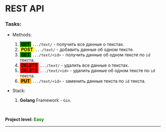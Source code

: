 # REST API 

### Tasks:

* Methods:
    1. <span style="background-color:green;color:black">&nbsp;**GET**&nbsp;</span> `.../text/` - получить все данные о текстах.
    2. <span style="background-color:yellow;color:black">&nbsp;**POST**&nbsp;</span> `.../text/` - добавить данные об одном тексте.
    3. <span style="background-color:green;color:black">&nbsp;**GET**&nbsp;</span> `.../text/<id>` - получить данные об одном тексте по `id` текста.
    4. <span style="background-color:red;color:black">&nbsp;**DELETE**&nbsp;</span> `.../text/` - удалить все данные о текстах.
    5. <span style="background-color:red;color:black">&nbsp;**DELETE**&nbsp;</span> `.../text/<id>` - удалить данные об одном тексте по `id` текста.
    6. <span style="background-color:orange;color:black">&nbsp;**PUT**&nbsp;</span> `.../text/<id>` - заменить данные текста по `id` текста.

* Stack:
    1. **Golang** Framework - `Gin`.

<br />

**Project level:** <span style="color:green">**Easy**</span>

---